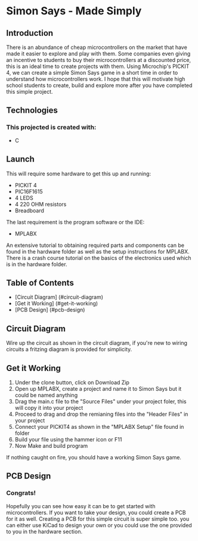 # Simon Says - Made Simply
## Introduction
There is an abundance of cheap microcontrollers on the market that have made it easier to explore and play with them.
Some companies even giving an incentive to students to buy their microcontrollers at a discounted price, this is an ideal time
to create projects with them. Using Microchip's PICKIT 4, we can create a simple Simon Says game in a short time in order to
understand how microcontrollers work. I hope that this will motivate high school students to create, build and explore 
more after you have completed this simple project. 

## Technologies 
### This projected is created with:
* C

## Launch
This will require some hardware to get this up and running:
* PICKIT 4 
* PIC16F1615
* 4 LEDS
* 4 220 OHM resistors
* Breadboard 

The last requirement is the program software or the IDE:
* MPLABX

An extensive tutorial to obtaining required parts and components can be found in the hardware folder as well as the setup 
instructions for MPLABX. There is a crash course tutorial on the basics of the electronics used which is in the hardware 
folder. 

## Table of Contents
* [Circuit Diagram] (#circuit-diagram)
* [Get it Working] (#get-it-working)
* [PCB Design] (#pcb-design)

## Circuit Diagram 
Wire up the circuit as shown in the circuit diagram, if you're new to wiring circuits a fritzing diagram is provided 
for simplicity. 

## Get it Working 
1. Under the clone button, click on Download Zip
2. Open up MPLABX, create a project and name it to Simon Says but it could be named anything
3. Drag the main.c file to the "Source Files" under your project foler, this will copy it into your project
4. Proceed to drag and drop the remianing files into the "Header Files" in your project
5. Connect your PICKIT4 as shown in the "MPLABX Setup" file found in folder
6. Build your file using the hammer icon or F11
7. Now Make and build program 

If nothing caught on fire, you should have a working Simon Says game.  
## PCB Design 
### Congrats!
Hopefully you can see how easy it can be to get started with microcontrollers. If you want to take your design, you could 
create a PCB for it as well. Creating a PCB for this simple circuit is super simple too. you can either use KiCad to
design your own or you could use the one provided to you in the hardware section. 


